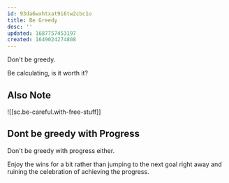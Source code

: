 ```yaml
---
id: 93da6wxhtxat9i6tw2cbc1o
title: Be Greedy
desc: ''
updated: 1687757453197
created: 1649024274808
---
```


Don't be greedy. 

Be calculating, is it worth it? 

## Also Note
![[sc.be-careful.with-free-stuff]]

## Dont be greedy with Progress
Don't be greedy with progress either. 

Enjoy the wins for a bit rather than jumping to the next goal right away and ruining the celebration of achieving the progress. 